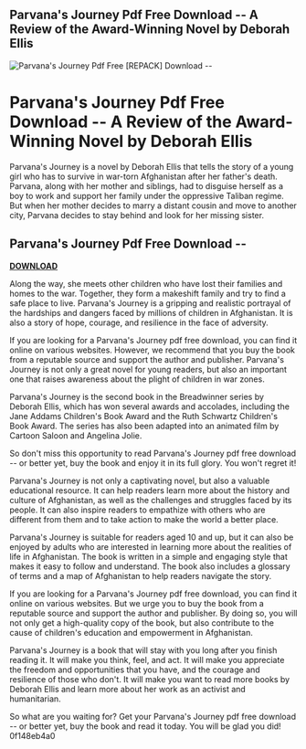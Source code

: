 ## Parvana's Journey Pdf Free Download -- A Review of the Award-Winning Novel by Deborah Ellis

 
![Parvana's Journey Pdf Free \[REPACK\] Download --](https://encrypted-tbn3.gstatic.com/images?q=tbn:ANd9GcSH9aFeUs58OcUPtFNnmkNvt1_RwrXcqRo7iZVvHQZ6nvnjgGcheSkaiOpu)

 
# Parvana's Journey Pdf Free Download -- A Review of the Award-Winning Novel by Deborah Ellis
  
Parvana's Journey is a novel by Deborah Ellis that tells the story of a young girl who has to survive in war-torn Afghanistan after her father's death. Parvana, along with her mother and siblings, had to disguise herself as a boy to work and support her family under the oppressive Taliban regime. But when her mother decides to marry a distant cousin and move to another city, Parvana decides to stay behind and look for her missing sister.
 
## Parvana's Journey Pdf Free Download --


[**DOWNLOAD**](https://www.google.com/url?q=https%3A%2F%2Furloso.com%2F2tL3Jv&sa=D&sntz=1&usg=AOvVaw1q8VRwfMd97VQCD0sM4-6k)

  
Along the way, she meets other children who have lost their families and homes to the war. Together, they form a makeshift family and try to find a safe place to live. Parvana's Journey is a gripping and realistic portrayal of the hardships and dangers faced by millions of children in Afghanistan. It is also a story of hope, courage, and resilience in the face of adversity.
  
If you are looking for a Parvana's Journey pdf free download, you can find it online on various websites. However, we recommend that you buy the book from a reputable source and support the author and publisher. Parvana's Journey is not only a great novel for young readers, but also an important one that raises awareness about the plight of children in war zones.
  
Parvana's Journey is the second book in the Breadwinner series by Deborah Ellis, which has won several awards and accolades, including the Jane Addams Children's Book Award and the Ruth Schwartz Children's Book Award. The series has also been adapted into an animated film by Cartoon Saloon and Angelina Jolie.
  
So don't miss this opportunity to read Parvana's Journey pdf free download -- or better yet, buy the book and enjoy it in its full glory. You won't regret it!
  
Parvana's Journey is not only a captivating novel, but also a valuable educational resource. It can help readers learn more about the history and culture of Afghanistan, as well as the challenges and struggles faced by its people. It can also inspire readers to empathize with others who are different from them and to take action to make the world a better place.
  
Parvana's Journey is suitable for readers aged 10 and up, but it can also be enjoyed by adults who are interested in learning more about the realities of life in Afghanistan. The book is written in a simple and engaging style that makes it easy to follow and understand. The book also includes a glossary of terms and a map of Afghanistan to help readers navigate the story.
  
If you are looking for a Parvana's Journey pdf free download, you can find it online on various websites. But we urge you to buy the book from a reputable source and support the author and publisher. By doing so, you will not only get a high-quality copy of the book, but also contribute to the cause of children's education and empowerment in Afghanistan.
  
Parvana's Journey is a book that will stay with you long after you finish reading it. It will make you think, feel, and act. It will make you appreciate the freedom and opportunities that you have, and the courage and resilience of those who don't. It will make you want to read more books by Deborah Ellis and learn more about her work as an activist and humanitarian.
  
So what are you waiting for? Get your Parvana's Journey pdf free download -- or better yet, buy the book and read it today. You will be glad you did!
 0f148eb4a0
